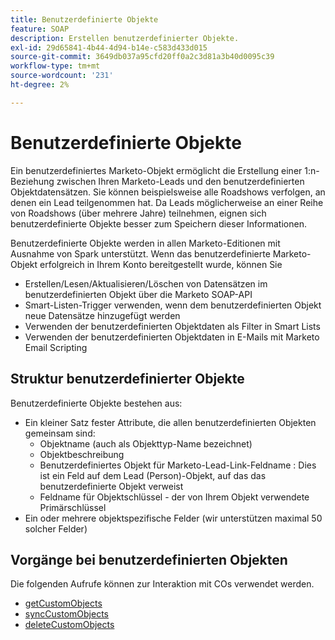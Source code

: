 ```yaml
---
title: Benutzerdefinierte Objekte
feature: SOAP
description: Erstellen benutzerdefinierter Objekte.
exl-id: 29d65841-4b44-4d94-b14e-c583d433d015
source-git-commit: 3649db037a95cfd20ff0a2c3d81a3b40d0095c39
workflow-type: tm+mt
source-wordcount: '231'
ht-degree: 2%

---
```


# Benutzerdefinierte Objekte

Ein benutzerdefiniertes Marketo-Objekt ermöglicht die Erstellung einer 1:n-Beziehung zwischen Ihren Marketo-Leads und den benutzerdefinierten Objektdatensätzen. Sie können beispielsweise alle Roadshows verfolgen, an denen ein Lead teilgenommen hat. Da Leads möglicherweise an einer Reihe von Roadshows (über mehrere Jahre) teilnehmen, eignen sich benutzerdefinierte Objekte besser zum Speichern dieser Informationen.

Benutzerdefinierte Objekte werden in allen Marketo-Editionen mit Ausnahme von Spark unterstützt. Wenn das benutzerdefinierte Marketo-Objekt erfolgreich in Ihrem Konto bereitgestellt wurde, können Sie

- Erstellen/Lesen/Aktualisieren/Löschen von Datensätzen im benutzerdefinierten Objekt über die Marketo SOAP-API
- Smart-Listen-Trigger verwenden, wenn dem benutzerdefinierten Objekt neue Datensätze hinzugefügt werden
- Verwenden der benutzerdefinierten Objektdaten als Filter in Smart Lists
- Verwenden der benutzerdefinierten Objektdaten in E-Mails mit Marketo Email Scripting

## Struktur benutzerdefinierter Objekte

Benutzerdefinierte Objekte bestehen aus:

- Ein kleiner Satz fester Attribute, die allen benutzerdefinierten Objekten gemeinsam sind:
   - Objektname (auch als Objekttyp-Name bezeichnet)
   - Objektbeschreibung
   - Benutzerdefiniertes Objekt für Marketo-Lead-Link-Feldname : Dies ist ein Feld auf dem Lead (Person)-Objekt, auf das das benutzerdefinierte Objekt verweist
   - Feldname für Objektschlüssel - der von Ihrem Objekt verwendete Primärschlüssel
- Ein oder mehrere objektspezifische Felder (wir unterstützen maximal 50 solcher Felder)

## Vorgänge bei benutzerdefinierten Objekten

Die folgenden Aufrufe können zur Interaktion mit COs verwendet werden.

- [getCustomObjects](https://developer.adobe.com/marketo-apis/api/mapi/#tag/Custom-Objects/operation/getCustomObjectsUsingGET)
- [syncCustomObjects](https://developer.adobe.com/marketo-apis/api/mapi/#tag/Custom-Objects/operation/syncCustomObjectsUsingPOST)
- [deleteCustomObjects](https://developer.adobe.com/marketo-apis/api/mapi/#tag/Custom-Objects/operation/deleteCustomObjectsUsingPOST)
